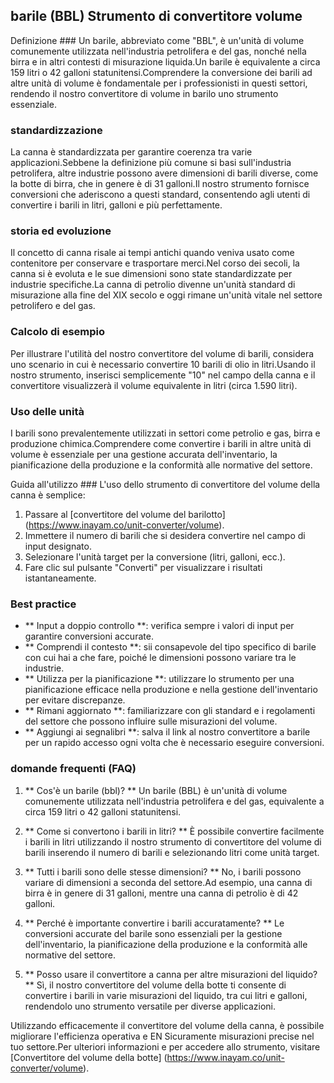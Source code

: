 ## barile (BBL) Strumento di convertitore volume

Definizione ###
Un barile, abbreviato come "BBL", è un'unità di volume comunemente utilizzata nell'industria petrolifera e del gas, nonché nella birra e in altri contesti di misurazione liquida.Un barile è equivalente a circa 159 litri o 42 galloni statunitensi.Comprendere la conversione dei barili ad altre unità di volume è fondamentale per i professionisti in questi settori, rendendo il nostro convertitore di volume in barilo uno strumento essenziale.

### standardizzazione
La canna è standardizzata per garantire coerenza tra varie applicazioni.Sebbene la definizione più comune si basi sull'industria petrolifera, altre industrie possono avere dimensioni di barili diverse, come la botte di birra, che in genere è di 31 galloni.Il nostro strumento fornisce conversioni che aderiscono a questi standard, consentendo agli utenti di convertire i barili in litri, galloni e più perfettamente.

### storia ed evoluzione
Il concetto di canna risale ai tempi antichi quando veniva usato come contenitore per conservare e trasportare merci.Nel corso dei secoli, la canna si è evoluta e le sue dimensioni sono state standardizzate per industrie specifiche.La canna di petrolio divenne un'unità standard di misurazione alla fine del XIX secolo e oggi rimane un'unità vitale nel settore petrolifero e del gas.

### Calcolo di esempio
Per illustrare l'utilità del nostro convertitore del volume di barili, considera uno scenario in cui è necessario convertire 10 barili di olio in litri.Usando il nostro strumento, inserisci semplicemente "10" nel campo della canna e il convertitore visualizzerà il volume equivalente in litri (circa 1.590 litri).

### Uso delle unità
I barili sono prevalentemente utilizzati in settori come petrolio e gas, birra e produzione chimica.Comprendere come convertire i barili in altre unità di volume è essenziale per una gestione accurata dell'inventario, la pianificazione della produzione e la conformità alle normative del settore.

Guida all'utilizzo ###
L'uso dello strumento di convertitore del volume della canna è semplice:
1. Passare al [convertitore del volume del barilotto] (https://www.inayam.co/unit-converter/volume).
2. Immettere il numero di barili che si desidera convertire nel campo di input designato.
3. Selezionare l'unità target per la conversione (litri, galloni, ecc.).
4. Fare clic sul pulsante "Converti" per visualizzare i risultati istantaneamente.

### Best practice
- ** Input a doppio controllo **: verifica sempre i valori di input per garantire conversioni accurate.
- ** Comprendi il contesto **: sii consapevole del tipo specifico di barile con cui hai a che fare, poiché le dimensioni possono variare tra le industrie.
- ** Utilizza per la pianificazione **: utilizzare lo strumento per una pianificazione efficace nella produzione e nella gestione dell'inventario per evitare discrepanze.
- ** Rimani aggiornato **: familiarizzare con gli standard e i regolamenti del settore che possono influire sulle misurazioni del volume.
- ** Aggiungi ai segnalibri **: salva il link al nostro convertitore a barile per un rapido accesso ogni volta che è necessario eseguire conversioni.

### domande frequenti (FAQ)

1. ** Cos'è un barile (bbl)? **
Un barile (BBL) è un'unità di volume comunemente utilizzata nell'industria petrolifera e del gas, equivalente a circa 159 litri o 42 galloni statunitensi.

2. ** Come si convertono i barili in litri? **
È possibile convertire facilmente i barili in litri utilizzando il nostro strumento di convertitore del volume di barili inserendo il numero di barili e selezionando litri come unità target.

3. ** Tutti i barili sono delle stesse dimensioni? **
No, i barili possono variare di dimensioni a seconda del settore.Ad esempio, una canna di birra è in genere di 31 galloni, mentre una canna di petrolio è di 42 galloni.

4. ** Perché è importante convertire i barili accuratamente? **
Le conversioni accurate del barile sono essenziali per la gestione dell'inventario, la pianificazione della produzione e la conformità alle normative del settore.

5. ** Posso usare il convertitore a canna per altre misurazioni del liquido? **
Sì, il nostro convertitore del volume della botte ti consente di convertire i barili in varie misurazioni del liquido, tra cui litri e galloni, rendendolo uno strumento versatile per diverse applicazioni.

Utilizzando efficacemente il convertitore del volume della canna, è possibile migliorare l'efficienza operativa e EN Sicuramente misurazioni precise nel tuo settore.Per ulteriori informazioni e per accedere allo strumento, visitare [Convertitore del volume della botte] (https://www.inayam.co/unit-converter/volume).